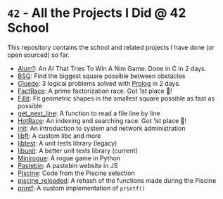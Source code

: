 # `42` - All the Projects I Did @ 42 School

This repository contains the school and related projects I have done (or open
sourced) so far.

- [Alum1](alum1/): An AI That Tries To Win A Nim Game. Done in C in 2 days.
- [BSQ](piscine/bsq/): Find the biggest square possible between obstacles
- [Cluedo](cluedo/): 3 logical problems solved with
  [Prolog](https://en.wikipedia.org/wiki/Prolog) in 2 days.
- [FactRace](factrace/): A prime factorization race. Got 1st place 🥇!
- [Fillit](fillit/): Fit geometric shapes in the smallest square possible as
  fast as possible
- [get\_next\_line](gnl/): A function to read a file line by line
- [HotRace](hotrace/): An indexing and searching race. Got 1st place 🥇!
- [init](init/): An introduction to system and network administration
- [libft](libft/): A custom libc and more
- [libtest](libtest/): A unit tests library (legacy)
- [libunit](libunit/): A better unit tests library (current)
- [Minirogue](minirogue/): A rogue game in Python
- [Pastebin](pastebin/): A pastebin website in JS
- [Piscine](piscine/): Code from the Piscine selection
- [piscine\_reloaded](piscine\_reloaded/): A rehash of the functions made during
  the Piscine
- [printf](printf/): A custom implementation of `printf()`
